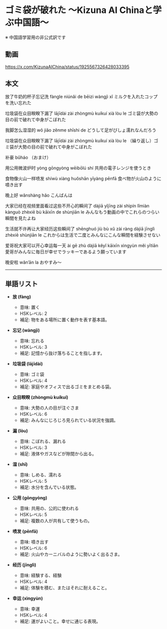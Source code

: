 # ゴミ袋が破れた 〜Kizuna AI Chinaと学ぶ中国語〜
※ 中国語学習用の非公式訳です

## 動画
https://x.com/KizunaAIChina/status/1925567326428033395

## 本文

放了牛奶的杯子忘记洗
fàngle niúnǎi de bēizi wàngjì xǐ
ミルクを入れたコップを洗い忘れた

垃圾袋在众目睽睽下漏了
lājīdài zài zhòngmù kuíkuí xià lòu le
ゴミ袋が大勢の目の前で破れて中身がこぼれた

我脚怎么湿湿的
wǒ jiǎo zěnme shīshi de
どうして足がびしょ濡れなんだろう

垃圾袋在众目睽睽下漏了
lājīdài zài zhòngmù kuíkuí xià lòu le
（繰り返し）ゴミ袋が大勢の目の前で破れて中身がこぼれた

补豪
bǔháo
（おまけ）

用公用微波炉时
yòng gōngyòng wēibōlú shí
共用の電子レンジを使うとき

食物像火山一样喷发
shíwù xiàng huǒshān yīyàng pēnfā
食べ物が火山のように噴き出す

晚上好
wǎnshàng hǎo
こんばんは

大家已经在视频里面看过这些不开心的瞬间了
dàjiā yǐjīng zài shìpín lǐmiàn kànguò zhèxiē bù kāixīn de shùnjiān le
みんなもう動画の中でこれらのつらい瞬間を見たよね

生活就不许再让大家经历这些瞬间了
shēnghuó jiù bù xǔ zài ràng dàjiā jīnglì zhèxiē shùnjiān le
これからは生活で二度とみんなにこんな瞬間を経験させない

爱哥祝大家可以开心幸运每一天
ài gē zhù dàjiā kěyǐ kāixīn xìngyùn měi yītiān
愛哥がみんなに毎日が幸せでラッキーであるよう願っています

晚安啦
wǎn’ān la
おやすみ～

---

## 単語リスト

* **放 (fàng)**

  * 意味: 置く
  * HSKレベル: 2
  * 補足: 物をある場所に置く動作を表す基本語。

* **忘记 (wàngjì)**

  * 意味: 忘れる
  * HSKレベル: 3
  * 補足: 記憶から抜け落ちることを指します。

* **垃圾袋 (lājīdài)**

  * 意味: ゴミ袋
  * HSKレベル: 4
  * 補足: 家庭やオフィスで出るゴミをまとめる袋。

* **众目睽睽 (zhòngmù kuíkuí)**

  * 意味: 大勢の人の目が注ぐさま
  * HSKレベル: 6
  * 補足: みんなにじろじろ見られている状況を強調。

* **漏 (lòu)**

  * 意味: こぼれる、漏れる
  * HSKレベル: 3
  * 補足: 液体やガスなどが隙間から出る。

* **湿 (shī)**

  * 意味: しめる、濡れる
  * HSKレベル: 5
  * 補足: 水分を含んでいる状態。

* **公用 (gōngyòng)**

  * 意味: 共用の、公的に使われる
  * HSKレベル: 5
  * 補足: 複数の人が共有して使うもの。

* **喷发 (pēnfā)**

  * 意味: 噴き出す
  * HSKレベル: 6
  * 補足: 火山やカーニバルのように勢いよく出るさま。

* **经历 (jīnglì)**

  * 意味: 経験する、経験
  * HSKレベル: 4
  * 補足: 体験を積む、またはそれに耐えること。

* **幸运 (xìngyùn)**

  * 意味: 幸運
  * HSKレベル: 4
  * 補足: 運がよいこと。幸せに通じる表現。
